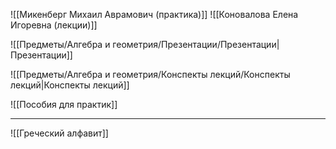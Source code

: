 ![[Микенберг Михаил Аврамович (практика)]]
![[Коновалова Елена Игоревна (лекции)]]

![[Предметы/Алгебра и геометрия/Презентации/Презентации|Презентации]]

![[Предметы/Алгебра и геометрия/Конспекты лекций/Конспекты лекций|Конспекты лекций]]

![[Пособия для практик]]

---

![[Греческий алфавит]]